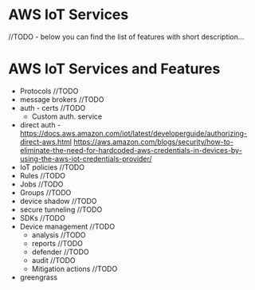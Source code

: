 # AWS IoT Services
//TODO - below you can find the list of features with short description...

# AWS IoT Services and Features

* Protocols //TODO
* message brokers //TODO
* auth - certs  //TODO
   * Custom auth. service
* direct auth - https://docs.aws.amazon.com/iot/latest/developerguide/authorizing-direct-aws.html
https://aws.amazon.com/blogs/security/how-to-eliminate-the-need-for-hardcoded-aws-credentials-in-devices-by-using-the-aws-iot-credentials-provider/
* IoT policies //TODO
* Rules //TODO
* Jobs //TODO
* Groups //TODO
* device shadow //TODO
* secure tunneling //TODO
* SDKs //TODO
* Device management //TODO
   * analysis //TODO
   * reports //TODO
   * defender //TODO
   * audit //TODO
   * Mitigation actions //TODO
* greengrass

